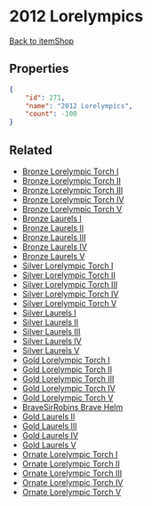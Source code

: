 # 2012 Lorelympics

<no description available>

[Back to itemShop](../item-shops.md)

## Properties

```json
{
    "id": 271,
    "name": "2012 Lorelympics",
    "count": -100
}
```

## Related

- [Bronze Lorelympic Torch I](../items/7233-bronze-lorelympic-torch-i.md)
- [Bronze Lorelympic Torch II](../items/7234-bronze-lorelympic-torch-ii.md)
- [Bronze Lorelympic Torch III](../items/7235-bronze-lorelympic-torch-iii.md)
- [Bronze Lorelympic Torch IV](../items/7236-bronze-lorelympic-torch-iv.md)
- [Bronze Lorelympic Torch V](../items/7237-bronze-lorelympic-torch-v.md)
- [Bronze Laurels I](../items/7238-bronze-laurels-i.md)
- [Bronze Laurels II](../items/7239-bronze-laurels-ii.md)
- [Bronze Laurels III](../items/7240-bronze-laurels-iii.md)
- [Bronze Laurels IV](../items/7241-bronze-laurels-iv.md)
- [Bronze Laurels V](../items/7242-bronze-laurels-v.md)
- [Silver Lorelympic Torch I](../items/7243-silver-lorelympic-torch-i.md)
- [Silver Lorelympic Torch II](../items/7244-silver-lorelympic-torch-ii.md)
- [Silver Lorelympic Torch III](../items/7245-silver-lorelympic-torch-iii.md)
- [Silver Lorelympic Torch IV](../items/7246-silver-lorelympic-torch-iv.md)
- [Silver Lorelympic Torch V](../items/7247-silver-lorelympic-torch-v.md)
- [Silver Laurels I](../items/7248-silver-laurels-i.md)
- [Silver Laurels II](../items/7249-silver-laurels-ii.md)
- [Silver Laurels III](../items/7250-silver-laurels-iii.md)
- [Silver Laurels IV](../items/7251-silver-laurels-iv.md)
- [Silver Laurels V](../items/7252-silver-laurels-v.md)
- [Gold Lorelympic Torch I](../items/7253-gold-lorelympic-torch-i.md)
- [Gold Lorelympic Torch II](../items/7254-gold-lorelympic-torch-ii.md)
- [Gold Lorelympic Torch III](../items/7255-gold-lorelympic-torch-iii.md)
- [Gold Lorelympic Torch IV](../items/7256-gold-lorelympic-torch-iv.md)
- [Gold Lorelympic Torch V](../items/7257-gold-lorelympic-torch-v.md)
- [BraveSirRobins Brave Helm](../items/7258-bravesirrobins-brave-helm.md)
- [Gold Laurels II](../items/7259-gold-laurels-ii.md)
- [Gold Laurels III](../items/7260-gold-laurels-iii.md)
- [Gold Laurels IV](../items/7261-gold-laurels-iv.md)
- [Gold Laurels V](../items/7262-gold-laurels-v.md)
- [Ornate Lorelympic Torch I](../items/7263-ornate-lorelympic-torch-i.md)
- [Ornate Lorelympic Torch II](../items/7264-ornate-lorelympic-torch-ii.md)
- [Ornate Lorelympic Torch III](../items/7265-ornate-lorelympic-torch-iii.md)
- [Ornate Lorelympic Torch IV](../items/7266-ornate-lorelympic-torch-iv.md)
- [Ornate Lorelympic Torch V](../items/7267-ornate-lorelympic-torch-v.md)

